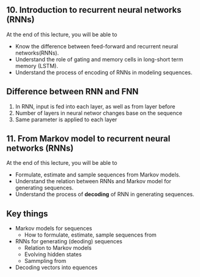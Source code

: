 ## 10. Introduction to recurrent neural networks (RNNs)

At the end of this lecture, you will be able to

- Know the difference between feed-forward and recurrent neural networks(RNNs).
- Understand the role of gating and memory cells in long-short term memory (LSTM).
- Understand the process of encoding of RNNs in modeling sequences.


## Difference between RNN and FNN
1. In RNN, input is fed into each layer, as well as from layer before
2. Number of layers in neural networ changes base on the sequence
3. Same parameter is applied to each layer

## 11. From Markov model to recurrent neural networks (RNNs)
At the end of this lecture, you will be able to

- Formulate, estimate and sample sequences from Markov models.
- Understand the relation between RNNs and Markov model for generating sequences.
- Understand the process of **decoding** of RNN in generating sequences.


## Key things
- Markov models for sequences
	- How to formulate, estimate, sample sequences from
- RNNs for generating (deoding) sequences
	- Relation to Markov models
	- Evolving hidden states
	- Sammpling from
- Decoding vectors into equences